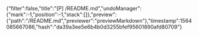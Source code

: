 {"filter":false,"title":"[P] /README.md","undoManager":{"mark":-1,"position":-1,"stack":[]},"preview":{"path":"/README.md","previewer":"previewMarkdown"},"timestamp":1564085667086,"hash":"da39a3ee5e6b4b0d3255bfef95601890afd80709"}